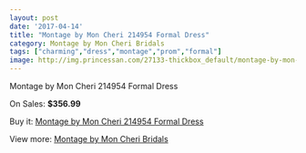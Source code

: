 ```yaml
---
layout: post
date: '2017-04-14'
title: "Montage by Mon Cheri 214954 Formal Dress"
category: Montage by Mon Cheri Bridals
tags: ["charming","dress","montage","prom","formal"]
image: http://img.princessan.com/27133-thickbox_default/montage-by-mon-cheri-214954-formal-dress.jpg
---
```

Montage by Mon Cheri 214954 Formal Dress

On Sales: **$356.99**
<a href="https://www.princessan.com/en/12391-montage-by-mon-cheri-214954-formal-dress.html"><amp-img layout="responsive" width="600" height="600" src="//img.princessan.com/27133-thickbox_default/montage-by-mon-cheri-214954-formal-dress.jpg" alt="Montage by Mon Cheri 214954 Formal Dress 0" /></a>
<a href="https://www.princessan.com/en/12391-montage-by-mon-cheri-214954-formal-dress.html"><amp-img layout="responsive" width="600" height="600" src="//img.princessan.com/27135-thickbox_default/montage-by-mon-cheri-214954-formal-dress.jpg" alt="Montage by Mon Cheri 214954 Formal Dress 1" /></a>
<a href="https://www.princessan.com/en/12391-montage-by-mon-cheri-214954-formal-dress.html"><amp-img layout="responsive" width="600" height="600" src="//img.princessan.com/27134-thickbox_default/montage-by-mon-cheri-214954-formal-dress.jpg" alt="Montage by Mon Cheri 214954 Formal Dress 2" /></a>

Buy it: [Montage by Mon Cheri 214954 Formal Dress](https://www.princessan.com/en/12391-montage-by-mon-cheri-214954-formal-dress.html "Montage by Mon Cheri 214954 Formal Dress")

View more: [Montage by Mon Cheri Bridals](https://www.princessan.com/en/89- "Montage by Mon Cheri Bridals")